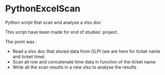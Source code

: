 # PythonExcelScan

Python script that scan and analyse a xlsx doc


This script have been made for end of studies' project.


The point was :
  -  Read a xlsx doc that stored data from GLPI (we are here for ticket name and ticket time)
  -  Scan all row and concatenate time data in function of the ticket name
  -  Write all the scan results in a new xlsx to analyse the results
